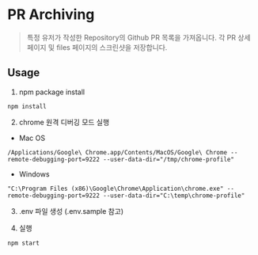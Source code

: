 # PR Archiving

> 특정 유저가 작성한 Repository의 Github PR 목록을 가져옵니다.
> 각 PR 상세 페이지 및 files 페이지의 스크린샷을 저장합니다.

## Usage

1. npm package install
```
npm install
```

2. chrome 원격 디버깅 모드 실행

- Mac OS
```
/Applications/Google\ Chrome.app/Contents/MacOS/Google\ Chrome --remote-debugging-port=9222 --user-data-dir="/tmp/chrome-profile"
```

- Windows
```
"C:\Program Files (x86)\Google\Chrome\Application\chrome.exe" --remote-debugging-port=9222 --user-data-dir="C:\temp\chrome-profile"
```

3. .env 파일 생성 (.env.sample 참고)

4. 실행

```
npm start
```
